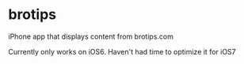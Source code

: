 brotips
=======

iPhone app that displays content from brotips.com

Currently only works on iOS6. Haven't had time to optimize it for iOS7
